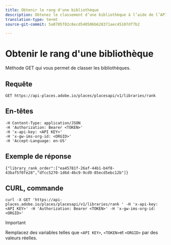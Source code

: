 ```yaml
---
title: Obtenir le rang d'une bibliothèque
description: Obtenez le classement d’une bibliothèque à l’aide de l’API REST Places.
translation-type: tm+mt
source-git-commit: 5a0705f02c8ecd540506b628371aec45107df7b2

---
```



# Obtenir le rang d&#39;une bibliothèque

Méthode GET qui vous permet de classer les bibliothèques.

## Requête

`GET https://api-places.adobe.io/places/placesapi/v1/libraries/rank`

## En-têtes

```
-H Content-Type: application/JSON  
-H 'Authorization: Bearer <TOKEN>'  
-H 'x-api-key: <API KEY>'  
-H 'x-gw-ims-org-id: <ORGID>'  
-H 'Accept-Language: en-US'
```

## Exemple de réponse

```
{"library_rank_order":["ea45781f-26af-44b1-b4f8-43baf5f0fe28","dfcc5270-1d6d-4bc9-9cd9-85ecd5ebc12b"]}
```

## CURL, commande

```
curl -X GET 'https://api-places.adobe.io/places/placesapi/v1/libraries/rank ' -H 'x-api-key: <API KEY>' -H 'Authorization: Bearer <TOKEN>' -H 'x-gw-ims-org-id: <ORGID>'
```

>[!IMPORTANT]
>
>Remplacez des variables telles que `<API KEY>`, `<TOKEN>`et `<ORGID>` par des valeurs réelles.

